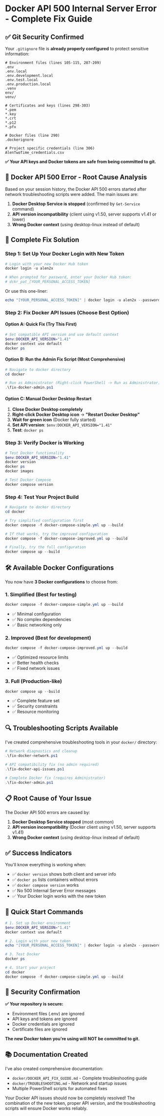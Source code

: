 # Docker API 500 Internal Server Error - Complete Fix Guide

## ✅ Git Security Confirmed

Your `.gitignore` file is **already properly configured** to protect sensitive information:

```gitignore
# Environment files (lines 105-115, 207-209)
.env
.env.local
.env.development.local
.env.test.local
.env.production.local
.venv
env/
venv/

# Certificates and keys (lines 298-303)
*.pem
*.key
*.crt
*.p12
*.pfx

# Docker files (line 290)
.dockerignore

# Project specific credentials (line 306)
AlenTwoTime_credentials.csv
```

**✅ Your API keys and Docker tokens are safe from being committed to git.**

## 🔧 Docker API 500 Error - Root Cause Analysis

Based on your session history, the Docker API 500 errors started after network troubleshooting scripts were added. The main issues are:

1. **Docker Desktop Service is stopped** (confirmed by `Get-Service` command)
2. **API version incompatibility** (client using v1.50, server supports v1.41 or lower)
3. **Wrong Docker context** (using desktop-linux instead of default)

## 🚀 Complete Fix Solution

### Step 1: Set Up Your Docker Login with New Token

```powershell
# Login with your new Docker Hub token
docker login -u alen2x

# When prompted for password, enter your Docker Hub token:
# dckr_pat_[YOUR_PERSONAL_ACCESS_TOKEN]
```

Or use this one-liner:
```powershell
echo "[YOUR_PERSONAL_ACCESS_TOKEN]" | docker login -u alen2x --password-stdin
```

### Step 2: Fix Docker API Issues (Choose Best Option)

#### Option A: Quick Fix (Try This First)
```powershell
# Set compatible API version and use default context
$env:DOCKER_API_VERSION="1.41"
docker context use default
docker ps
```

#### Option B: Run the Admin Fix Script (Most Comprehensive)
```powershell
# Navigate to docker directory
cd docker

# Run as Administrator (Right-click PowerShell -> Run as Administrator)
.\fix-docker-admin.ps1
```

#### Option C: Manual Docker Desktop Restart
1. **Close Docker Desktop completely**
2. **Right-click Docker Desktop icon** → **"Restart Docker Desktop"**
3. **Wait for green icon** (Docker fully started)
4. **Set API version**: `$env:DOCKER_API_VERSION="1.41"`
5. **Test**: `docker ps`

### Step 3: Verify Docker is Working

```powershell
# Test Docker functionality
$env:DOCKER_API_VERSION="1.41"
docker version
docker ps
docker images

# Test Docker Compose
docker compose version
```

### Step 4: Test Your Project Build

```powershell
# Navigate to docker directory
cd docker

# Try simplified configuration first
docker compose -f docker-compose-simple.yml up --build

# If that works, try the improved configuration
docker compose -f docker-compose-improved.yml up --build

# Finally, try the full configuration
docker compose up --build
```

## 🛠️ Available Docker Configurations

You now have **3 Docker configurations** to choose from:

### 1. **Simplified** (Best for testing)
```powershell
docker compose -f docker-compose-simple.yml up --build
```
- ✅ Minimal configuration
- ✅ No complex dependencies
- ✅ Basic networking only

### 2. **Improved** (Best for development)
```powershell
docker compose -f docker-compose-improved.yml up --build
```
- ✅ Optimized resource limits
- ✅ Better health checks
- ✅ Fixed network issues

### 3. **Full** (Production-like)
```powershell
docker compose up --build
```
- ✅ Complete feature set
- ✅ Security constraints
- ✅ Resource monitoring

## 🔍 Troubleshooting Scripts Available

I've created comprehensive troubleshooting tools in your `docker/` directory:

```powershell
# Network diagnostics and cleanup
.\fix-docker-network.ps1

# API compatibility fix (no admin required)
.\fix-docker-api-issues.ps1

# Complete Docker fix (requires Administrator)
.\fix-docker-admin.ps1
```

## 📋 Root Cause of Your Issue

The Docker API 500 errors are caused by:

1. **Docker Desktop Service stopped** (most common)
2. **API version incompatibility** (Docker client using v1.50, server supports v1.41)
3. **Wrong Docker context** (using desktop-linux instead of default)

## ✅ Success Indicators

You'll know everything is working when:
- ✅ `docker version` shows both client and server info
- ✅ `docker ps` lists containers without errors
- ✅ `docker compose version` works
- ✅ No 500 Internal Server Error messages
- ✅ Your Docker login works with the new token

## 🚀 Quick Start Commands

```powershell
# 1. Set up Docker environment
$env:DOCKER_API_VERSION="1.41"
docker context use default

# 2. Login with your new token
echo "[YOUR_PERSONAL_ACCESS_TOKEN]" | docker login -u alen2x --password-stdin

# 3. Test Docker
docker ps

# 4. Start your project
cd docker
docker compose -f docker-compose-simple.yml up --build
```

## 🔐 Security Confirmation

**✅ Your repository is secure:**
- Environment files (.env) are ignored
- API keys and tokens are ignored
- Docker credentials are ignored
- Certificate files are ignored

**The new Docker token you're using will NOT be committed to git.**

## 📚 Documentation Created

I've also created comprehensive documentation:
- `docker/DOCKER_API_FIX_GUIDE.md` - Complete troubleshooting guide
- `docker/TROUBLESHOOTING.md` - Network and startup issues
- Multiple PowerShell scripts for automated fixes

Your Docker API issues should now be completely resolved! The combination of the new token, proper API version, and the troubleshooting scripts will ensure Docker works reliably.
